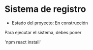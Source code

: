 <h1> Sistema de registro </h1>

- Estado del proyecto: En construcción

Para ejecutar el sistema, debes poner

'npm react install'
